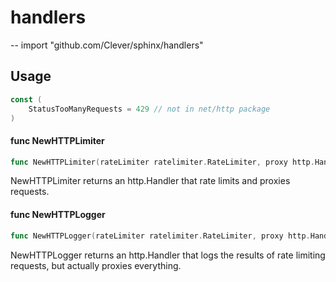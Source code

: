 # handlers
--
    import "github.com/Clever/sphinx/handlers"


## Usage

```go
const (
	StatusTooManyRequests = 429 // not in net/http package
)
```

#### func  NewHTTPLimiter

```go
func NewHTTPLimiter(rateLimiter ratelimiter.RateLimiter, proxy http.Handler, allowOnError bool) http.Handler
```
NewHTTPLimiter returns an http.Handler that rate limits and proxies requests.

#### func  NewHTTPLogger

```go
func NewHTTPLogger(rateLimiter ratelimiter.RateLimiter, proxy http.Handler) http.Handler
```
NewHTTPLogger returns an http.Handler that logs the results of rate limiting
requests, but actually proxies everything.
